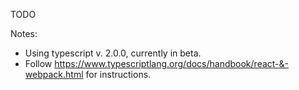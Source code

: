 TODO

Notes:

* Using typescript v. 2.0.0, currently in beta.
* Follow https://www.typescriptlang.org/docs/handbook/react-&-webpack.html for instructions.
